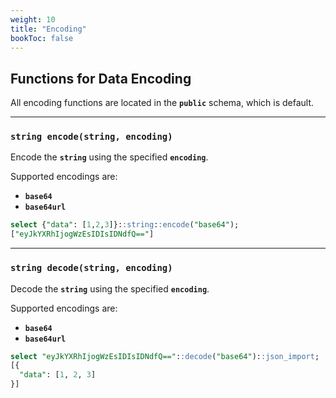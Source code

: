 ```yaml
---
weight: 10
title: "Encoding"
bookToc: false
---
```


## Functions for Data Encoding

All encoding functions are located in the **`public`** schema, which is default.

---

### **`string encode(string, encoding)`**

Encode the **`string`** using the specified **`encoding`**.

Supported encodings are:

* **`base64`**
* **`base64url`**

```SQL
select {"data": [1,2,3]}::string::encode("base64");
["eyJkYXRhIjogWzEsIDIsIDNdfQ=="]
```

---

### **`string decode(string, encoding)`**

Decode the **`string`** using the specified **`encoding`**.

Supported encodings are:

* **`base64`**
* **`base64url`**

```SQL
select "eyJkYXRhIjogWzEsIDIsIDNdfQ=="::decode("base64")::json_import;
[{
  "data": [1, 2, 3]
}]
```
